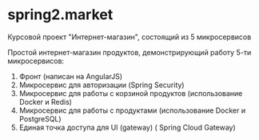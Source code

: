 # spring2.market
Курсовой проект "Интернет-магазин", состоящий из 5 микросервисов


Простой интернет-магазин продуктов, демонстрирующий работу 5-ти микросервисов:
1) Фронт (написан на AngularJS)
2) Микросервис для авторизации (Spring Security)
3) Микросервис для работы с корзиной продуктов (использование Docker и Redis)
4) Микросервис для работы с продуктами (использование Docker и PostgreSQL)
5) Единая точка доступа для UI (gateway) ( Spring Cloud Gateway)

